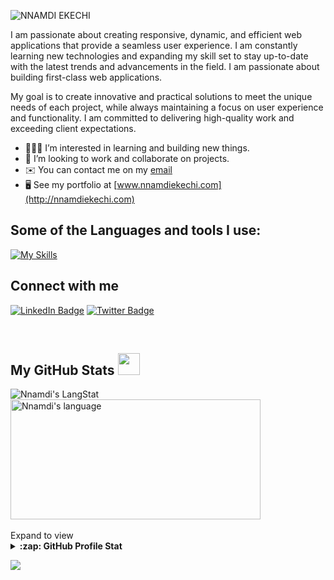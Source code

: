 ![NNAMDI EKECHI](https://github.com/namodynamic/namodynamic/assets/126875351/f7cda4e8-8228-4106-a279-d1d79f11155b)




 I am passionate about creating responsive, dynamic, and efficient web applications that provide a seamless user experience. I am constantly learning new technologies and expanding my skill set to stay up-to-date with the latest trends and advancements in the field. I am passionate about building first-class web applications.

My goal is to create innovative and practical solutions to meet the unique needs of each project, while always maintaining a focus on user experience and functionality. I am committed to delivering high-quality work and exceeding client expectations.
-  👨🏻‍💻   I’m interested in learning and building new things.
-  🤝   I’m looking to work and  collaborate on projects.
-  ✉️    You can contact me on my [email](mailto:ekechinnamdi@gmail.com)
-  🖥️   See my portfolio at [www.nnamdiekechi.com](http://nnamdiekechi.com)


 ## Some of the Languages and tools I use:
[![My Skills](https://skillicons.dev/icons?i=js,html,css,mongodb,express,react,nodejs,nextjs,ts,redux,threejs,tailwind,bootstrap,npm,docker,vite,git,postman,github,vercel,apple,stackoverflow,ai,figma,vscode)](https://skillicons.dev)
          
          

## Connect with me

 
<!---[ <img src="https://skillicons.dev/icons?i=twitter" />](https://twitter.com/namodynamic)
  <a href="https://linkedin.com/in/ekechinnamdi">
    <img src="https://skillicons.dev/icons?i=linkedin" />
  </a> --->
   <p>
        <a href="https://linkedin.com/in/ekechinnamdi"><img src="https://img.shields.io/badge/-Nnamdi%20Ekechi%20-blue?style=plastic&amp;labelColor=blue&amp;logo=LinkedIn&amp;link=https://linkedin.com/in/ekechinnamdi" alt="LinkedIn Badge"></a> 
       <a href="https://twitter.com/namodynamic
/"><img src="https://img.shields.io/badge/-Nnamdi Ekechi-informational?style=plastic&amp;labelColor=informational&amp;logo=Twitter&amp;link=https://twitter.com/namodynamic" alt="Twitter Badge"></a>
   </p>

<br/>


<!---<p>
    
 [![Top Langs](https://github-readme-stats.vercel.app/api/top-langs/?username=namodynamic&layout=pie&langs_count=10)](https://github.com/namodynamic/github-readme-stats) 
[![namodynamic's GitHub stats-Dark](https://github-readme-stats.vercel.app/api?username=namodynamic&show_icons=true&line_height=22&theme=dark#gh-dark-mode-only)](https://github.com/namodynamic/github-readme-stats#gh-dark-mode-only)
[![namodynamic's GitHub stats-Light](https://github-readme-stats.vercel.app/api?username=namodynamic&show_icons=true&line_height=22&theme=default#gh-light-mode-only)](https://github.com/namodynamic/github-readme-stats#gh-light-mode-only)
</p> --->
 
  <!-- GitHub section -->

 ##  My GitHub Stats <img src = "https://i.pinimg.com/originals/65/c4/f4/65c4f452571be1261e9c623f7da488ac.gif" width = 35px> 
 
 <div>
   <img align="center" src="https://github-readme-streak-stats.herokuapp.com/?user=namodynamic" alt="Nnamdi's LangStat" />
  <img align="center" src="https://github-readme-stats.vercel.app/api/top-langs?username=namodynamic&langs_count=10&show_icons=true&locale=en&layout=compact&theme=light" alt="Nnamdi's language" height="192px"  width="400px"/>
</div>
<br/>
Expand to view
<details>
  <summary><b>:zap: GitHub Profile Stat</b></summary>
  <img src="https://github-readme-stats.anuraghazra1.vercel.app/api?username=namodynamic&show_icons=true" />
</details>

<!-- GitHub section: END -->

![](https://komarev.com/ghpvc/?username=namodynamic&label=PROFILE+VIEWS&color=blueviolet)




<!---
namodynamic/namodynamic is a ✨ special ✨ repository because its `README.md` (this file) appears on your GitHub profile.
You can click the Preview link to take a look at your changes.
--->
